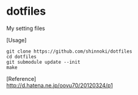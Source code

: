 dotfiles
========

My setting files

[Usage]
```
git clone https://github.com/shinnoki/dotfiles  
cd dotfiles  
git submodule update --init
make
```

[Reference]  
<http://d.hatena.ne.jp/oovu70/20120324/p1>

